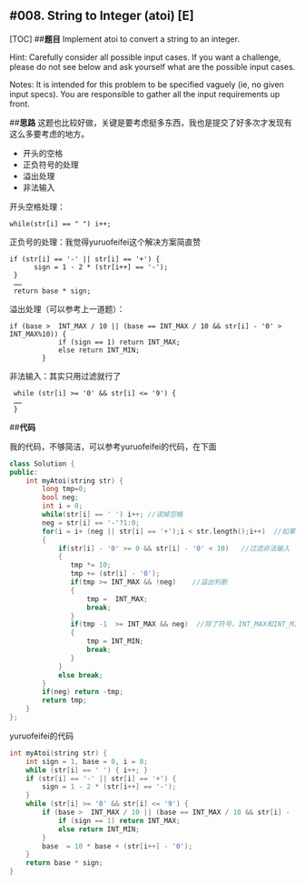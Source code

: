#008. String to Integer (atoi) [E]
---
[TOC]
##**题目**
Implement atoi to convert a string to an integer.

Hint: Carefully consider all possible input cases. If you want a challenge, please do not see below and ask yourself what are the possible input cases.

Notes: It is intended for this problem to be specified vaguely (ie, no given input specs). You are responsible to gather all the input requirements up front.

##**思路**
这题也比较好做，关键是要考虑挺多东西，我也是提交了好多次才发现有这么多要考虑的地方。

- 开头的空格
- 正负符号的处理
- 溢出处理
- 非法输入



开头空格处理：

	while(str[i] == " ") i++;

正负号的处理：我觉得yuruofeifei这个解决方案简直赞

	if (str[i] == '-' || str[i] == '+') {
	      sign = 1 - 2 * (str[i++] == '-'); 
	 }
	 ……
	 return base * sign;

溢出处理（可以参考上一道题）：

	if (base >  INT_MAX / 10 || (base == INT_MAX / 10 && str[i] - '0' > INT_MAX%10)) {
	            if (sign == 1) return INT_MAX;
	            else return INT_MIN;
	        }

非法输入：其实只用过滤就行了

	 while (str[i] >= '0' && str[i] <= '9') {
	 ……
	 }

##**代码**

我的代码，不够简洁，可以参考yuruofeifei的代码，在下面
```c++
class Solution {
public:
    int myAtoi(string str) {
        long tmp=0;
        bool neg;
        int i = 0;
        while(str[i] == ' ') i++; //读掉空格
        neg = str[i] == '-'?1:0;
        for(i = i+ (neg || str[i] == '+');i < str.length();i++)  //如果是- 或 + i+1跳过符号
        {
            if(str[i] - '0' >= 0 && str[i] - '0' < 10)   //过滤非法输入
            {
               tmp *= 10;
               tmp += (str[i] - '0'); 
               if(tmp >= INT_MAX && !neg)    //溢出判断
               {
                   tmp =  INT_MAX;
                   break;
               }
               if(tmp -1  >= INT_MAX && neg)  //除了符号，INT_MAX和INT_MIN只差1
               {
                   tmp = INT_MIN;
                   break;
               }
            }
            else break;
        }
        if(neg) return -tmp;
        return tmp;
    }
};
```



yuruofeifei的代码
```c++
int myAtoi(string str) {
    int sign = 1, base = 0, i = 0;
    while (str[i] == ' ') { i++; }
    if (str[i] == '-' || str[i] == '+') {
        sign = 1 - 2 * (str[i++] == '-'); 
    }
    while (str[i] >= '0' && str[i] <= '9') {
        if (base >  INT_MAX / 10 || (base == INT_MAX / 10 && str[i] - '0' > 7)) {
            if (sign == 1) return INT_MAX;
            else return INT_MIN;
        }
        base  = 10 * base + (str[i++] - '0');
    }
    return base * sign;
}
```


